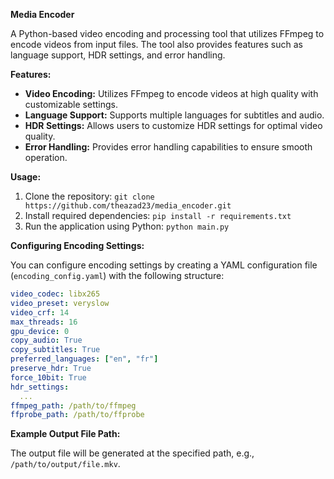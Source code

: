 **Media Encoder**

A Python-based video encoding and processing tool that utilizes FFmpeg to encode videos from input files. The tool also provides features such as language support, HDR settings, and error handling.

**Features:**

*   **Video Encoding:** Utilizes FFmpeg to encode videos at high quality with customizable settings.
*   **Language Support:** Supports multiple languages for subtitles and audio.
*   **HDR Settings:** Allows users to customize HDR settings for optimal video quality.
*   **Error Handling:** Provides error handling capabilities to ensure smooth operation.

**Usage:**

1.  Clone the repository: `git clone https://github.com/theazad23/media_encoder.git`
2.  Install required dependencies: `pip install -r requirements.txt`
3.  Run the application using Python: `python main.py`

**Configuring Encoding Settings:**

You can configure encoding settings by creating a YAML configuration file (`encoding_config.yaml`) with the following structure:
```yaml
video_codec: libx265
video_preset: veryslow
video_crf: 14
max_threads: 16
gpu_device: 0
copy_audio: True
copy_subtitles: True
preferred_languages: ["en", "fr"]
preserve_hdr: True
force_10bit: True
hdr_settings:
  ...
ffmpeg_path: /path/to/ffmpeg
ffprobe_path: /path/to/ffprobe
```
**Example Output File Path:**

The output file will be generated at the specified path, e.g., `/path/to/output/file.mkv`.